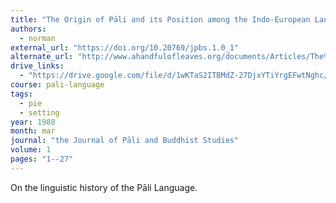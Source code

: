 ```yaml
---
title: "The Origin of Pāli and its Position among the Indo-European Languages"
authors:
  - norman
external_url: "https://doi.org/10.20769/jpbs.1.0_1"
alternate_url: "http://www.ahandfulofleaves.org/documents/Articles/The%20Origin%20of%20Pali%20and%20its%20Position%20among%20the%20Indo-European%20Languages_JPBS_Norman_1988.pdf"
drive_links:
  - "https://drive.google.com/file/d/1wKTaS2ITBMdZ-27DjxYTiYrgEFwtNghc/view?usp=drivesdk"
course: pali-language
tags:
  - pie
  - setting
year: 1988
month: mar
journal: "the Journal of Pāli and Buddhist Studies"
volume: 1
pages: "1--27"
---
```


On the linguistic history of the Pāli Language.
